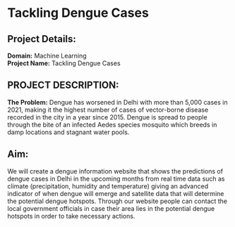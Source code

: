# Tackling Dengue Cases
## Project Details:
**Domain:** Machine Learning           
**Project Name:** Tackling Dengue Cases

## PROJECT DESCRIPTION:
**The Problem:**
Dengue has worsened in Delhi with more than 5,000 cases in 2021, making it the highest number of cases of vector-borne disease recorded in the city in a year since 2015. Dengue is spread to people through the bite of an infected Aedes species mosquito which breeds in damp locations and stagnant water pools.

## Aim:
We will create a dengue information website that shows the predictions of dengue cases in Delhi in the upcoming months from real time data such as climate (precipitation, humidity and temperature) giving an advanced indicator of when dengue will emerge and satellite data that will determine the potential dengue hotspots. Through our website people can contact the local government officials in case their area lies in the potential dengue hotspots in order to take necessary actions.
